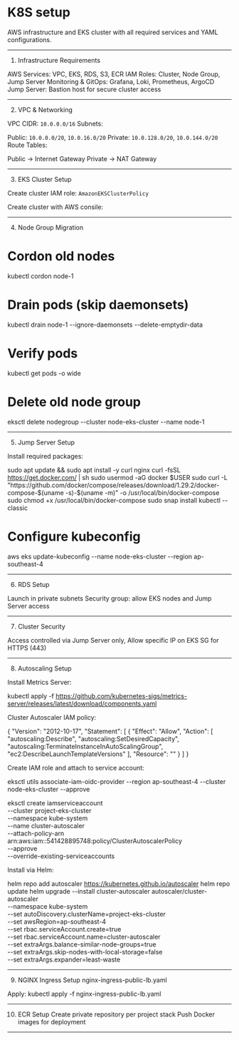 # K8S setup

AWS infrastructure and EKS cluster with all required services and YAML configurations.

---

 1. Infrastructure Requirements

 AWS Services: VPC, EKS, RDS, S3, ECR
 IAM Roles: Cluster, Node Group, Jump Server
 Monitoring & GitOps: Grafana, Loki, Prometheus, ArgoCD
 Jump Server: Bastion host for secure cluster access

---

 2. VPC & Networking

 VPC CIDR: `10.0.0.0/16`
 Subnets:

   Public: `10.0.0.0/20`, `10.0.16.0/20`
   Private: `10.0.128.0/20`, `10.0.144.0/20`
 Route Tables:

   Public → Internet Gateway
   Private → NAT Gateway

---

 3. EKS Cluster Setup

Create cluster IAM role: `AmazonEKSClusterPolicy`

Create cluster with AWS consile:

---

 4. Node Group Migration


# Cordon old nodes
kubectl cordon node-1

# Drain pods (skip daemonsets)
kubectl drain node-1 --ignore-daemonsets --delete-emptydir-data

# Verify pods
kubectl get pods -o wide

# Delete old node group
eksctl delete nodegroup --cluster node-eks-cluster --name node-1

---

 5. Jump Server Setup

Install required packages:

sudo apt update && sudo apt install -y curl nginx
curl -fsSL https://get.docker.com/ | sh
sudo usermod -aG docker $USER
sudo curl -L "https://github.com/docker/compose/releases/download/1.29.2/docker-compose-$(uname -s)-$(uname -m)" -o /usr/local/bin/docker-compose
sudo chmod +x /usr/local/bin/docker-compose
sudo snap install kubectl --classic

# Configure kubeconfig
aws eks update-kubeconfig --name node-eks-cluster --region ap-southeast-4

---

 6. RDS Setup

 Launch in private subnets
 Security group: allow EKS nodes and Jump Server access

---

 7. Cluster Security

 Access controlled via Jump Server only, Allow specific IP on EKS SG for HTTPS (443)

---

 8. Autoscaling Setup

Install Metrics Server:

kubectl apply -f https://github.com/kubernetes-sigs/metrics-server/releases/latest/download/components.yaml

Cluster Autoscaler IAM policy:

{
  "Version": "2012-10-17",
  "Statement": [
    {
      "Effect": "Allow",
      "Action": [
        "autoscaling:Describe",
        "autoscaling:SetDesiredCapacity",
        "autoscaling:TerminateInstanceInAutoScalingGroup",
        "ec2:DescribeLaunchTemplateVersions"
      ],
      "Resource": ""
    }
  ]
}

Create IAM role and attach to service account:

eksctl utils associate-iam-oidc-provider --region ap-southeast-4 --cluster node-eks-cluster --approve

eksctl create iamserviceaccount \
  --cluster project-eks-cluster \
  --namespace kube-system \
  --name cluster-autoscaler \
  --attach-policy-arn arn:aws:iam::541428895748:policy/ClusterAutoscalerPolicy \
  --approve \
  --override-existing-serviceaccounts

Install via Helm:

helm repo add autoscaler https://kubernetes.github.io/autoscaler
helm repo update
helm upgrade --install cluster-autoscaler autoscaler/cluster-autoscaler \
  --namespace kube-system \
  --set autoDiscovery.clusterName=project-eks-cluster \
  --set awsRegion=ap-southeast-4 \
  --set rbac.serviceAccount.create=true \
  --set rbac.serviceAccount.name=cluster-autoscaler \
  --set extraArgs.balance-similar-node-groups=true \
  --set extraArgs.skip-nodes-with-local-storage=false \
  --set extraArgs.expander=least-waste
  
---

 9. NGINX Ingress Setup
nginx-ingress-public-lb.yaml

Apply:
kubectl apply -f nginx-ingress-public-lb.yaml

---

 10. ECR Setup
 Create private repository per project stack
 Push Docker images for deployment

---
